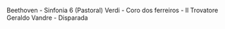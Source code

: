 Beethoven - Sinfonia 6 (Pastoral)
Verdi - Coro dos ferreiros - Il Trovatore
Geraldo Vandre - Disparada
